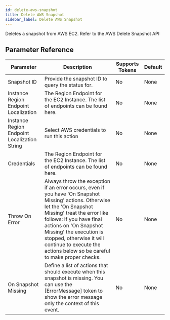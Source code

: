 ```yaml
---
id: delete-aws-snapshot
title: Delete AWS Snapshot
sidebar_label: Delete AWS Snapshot
---
```



Deletes a snapshot from AWS EC2. Refer to the AWS Delete Snapshot API

## Parameter Reference
| Parameter | Description | Supports Tokens | Default |
| -- | -- | -- | -- |
| Snapshot ID | Provide the snapshot ID to query the status for. | No | None |
| Instance Region Endpoint Localization | The Region Endpoint for the EC2 Instance. The list of endpoints can be found here. | No | None |
| Instance Region Endpoint Localization String | Select AWS credentials to run this action | No | None |
| Credentials | The Region Endpoint for the EC2 Instance. The list of endpoints can be found here. | No | None |
| Throw On Error | Always throw the exception if an error occurs, even if you have 'On Snapshot Missing' actions. Otherwise let the 'On Snapshot Missing' treat the error like follows: If you have final actions on 'On Snapshot Missing' the execution is stopped, otherwise it will continue to execute the actions below so be careful to make proper checks. | No | None |
| On Snapshot Missing | Define a list of actions that should execute when this snapshot is missing. You can use the [ErrorMessage] token to show the error message only the context of this event. | No | None |
